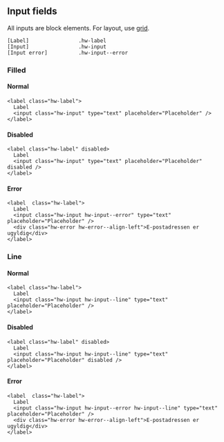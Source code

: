 ## Input fields

All inputs are block elements. For layout, use [grid](/Grid).


```code
[Label]                .hw-label
[Input]                .hw-input
[Input error]          .hw-input--error
```



### Filled

#### Normal
```html|span-3,light,plain
<label class="hw-label">
  Label
  <input class="hw-input" type="text" placeholder="Placeholder" />
</label>
```

#### Disabled
```html|span-3,light,plain
<label class="hw-label" disabled>
  Label
  <input class="hw-input" type="text" placeholder="Placeholder" disabled />
</label>
```

#### Error
```html|span-3,light,plain
<label  class="hw-label">
  Label
  <input class="hw-input hw-input--error" type="text" placeholder="Placeholder" />
  <div class="hw-error hw-error--align-left">E-postadressen er ugyldig</div>
</label>
```



### Line

#### Normal
```html|span-3,light,plain
<label class="hw-label">
  Label
  <input class="hw-input hw-input--line" type="text" placeholder="Placeholder" />
</label>
```

#### Disabled
```html|span-3,light,plain
<label class="hw-label" disabled>
  Label
  <input class="hw-input hw-input--line" type="text" placeholder="Placeholder" disabled />
</label>
```

#### Error
```html|span-3,light,plain
<label  class="hw-label">
  Label
  <input class="hw-input hw-input--error hw-input--line" type="text" placeholder="Placeholder" />
  <div class="hw-error hw-error--align-left">E-postadressen er ugyldig</div>
</label>
```
